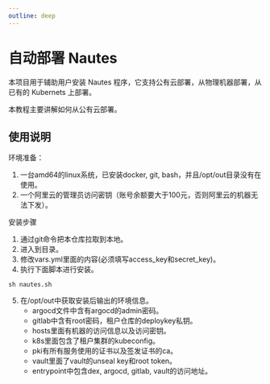 ```yaml
---
outline: deep
---
```

# 自动部署 Nautes

本项目用于辅助用户安装 Nautes 程序，它支持公有云部署，从物理机器部署，从已有的 Kubernets 上部署。

本教程主要讲解如何从公有云部署。

## 使用说明

环境准备：
1. 一台amd64的linux系统，已安装docker, git, bash，并且/opt/out目录没有在使用。
2. 一个阿里云的管理员访问密钥（账号余额要大于100元，否则阿里云的机器无法下发）。

安装步骤
1. 通过git命令把本仓库拉取到本地。
2. 进入到目录。
3. 修改vars.yml里面的内容(必须填写access_key和secret_key)。
4. 执行下面脚本进行安装。
```console
sh nautes.sh
```
5. 在/opt/out中获取安装后输出的环境信息。
   - argocd文件中含有argocd的admin密码。
   - gitlab中含有root密码，租户仓库的deploykey私钥。
   - hosts里面有机器的访问信息以及访问密钥。
   - k8s里面包含了租户集群的kubeconfig。
   - pki有所有服务使用的证书以及签发证书的ca。
   - vault里面了vault的unseal key和root token。
   - entrypoint中包含dex, argocd, gitlab, vault的访问地址。